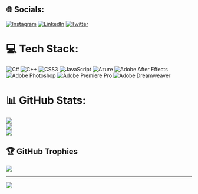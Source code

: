 
## 🌐 Socials:
[![Instagram](https://img.shields.io/badge/Instagram-%23E4405F.svg?logo=Instagram&logoColor=white)](https://instagram.com/And_eoq) [![LinkedIn](https://img.shields.io/badge/LinkedIn-%230077B5.svg?logo=linkedin&logoColor=white)](https://linkedin.com/in/cristian-andriel-924190233) [![Twitter](https://img.shields.io/badge/Twitter-%231DA1F2.svg?logo=Twitter&logoColor=white)](https://twitter.com/CristianAnd_) 

# 💻 Tech Stack:
![C#](https://img.shields.io/badge/c%23-%23239120.svg?style=for-the-badge&logo=c-sharp&logoColor=white) ![C++](https://img.shields.io/badge/c++-%2300599C.svg?style=for-the-badge&logo=c%2B%2B&logoColor=white) ![CSS3](https://img.shields.io/badge/css3-%231572B6.svg?style=for-the-badge&logo=css3&logoColor=white) ![JavaScript](https://img.shields.io/badge/javascript-%23323330.svg?style=for-the-badge&logo=javascript&logoColor=%23F7DF1E) ![Azure](https://img.shields.io/badge/azure-%230072C6.svg?style=for-the-badge&logo=azure-devops&logoColor=white) ![Adobe After Effects](https://img.shields.io/badge/Adobe%20After%20Effects-9999FF.svg?style=for-the-badge&logo=Adobe%20After%20Effects&logoColor=white) ![Adobe Photoshop](https://img.shields.io/badge/adobephotoshop-%2331A8FF.svg?style=for-the-badge&logo=adobephotoshop&logoColor=white) ![Adobe Premiere Pro](https://img.shields.io/badge/Adobe%20Premiere%20Pro-9999FF.svg?style=for-the-badge&logo=Adobe%20Premiere%20Pro&logoColor=white) ![Adobe Dreamweaver](https://img.shields.io/badge/Adobe%20Dreamweaver-FF61F6.svg?style=for-the-badge&logo=Adobe%20Dreamweaver&logoColor=white)
# 📊 GitHub Stats:
![](https://github-readme-stats.vercel.app/api?username=CristianAnd&theme=dark&hide_border=false&include_all_commits=true&count_private=true)<br/>
![](https://github-readme-streak-stats.herokuapp.com/?user=CristianAnd&theme=dark&hide_border=false)<br/>
![](https://github-readme-stats.vercel.app/api/top-langs/?username=CristianAnd&theme=dark&hide_border=false&include_all_commits=true&count_private=true&layout=compact)

## 🏆 GitHub Trophies
![](https://github-profile-trophy.vercel.app/?username=CristianAnd&theme=matrix&no-frame=false&no-bg=true&margin-w=4)

---
[![](https://visitcount.itsvg.in/api?id=CristianAnd&icon=0&color=0)](https://visitcount.itsvg.in)

<!-- Proudly created with GPRM ( https://gprm.itsvg.in ) -->
